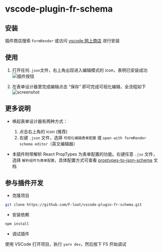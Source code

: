 # vscode-plugin-fr-schema

## 安装

插件商店搜索 `FormRender` 或访问 [vscode 网上商店](https://marketplace.visualstudio.com/items?itemName=F-loat.vscode-plugin-fr-schema) 进行安装

## 使用

1. 打开任何`.json`文件，右上角出现进入编辑模式的 icon，表明已安装成功
   ![插件按钮](https://img.alicdn.com/tfs/TB165c0V4z1gK0jSZSgXXavwpXa-849-465.png)

2. 在表单设计器里完成编辑点击 “保存” 即可完成可视化编辑，全流程如下
   ![screenshot](https://img.alicdn.com/tfs/TB1b53cmGNj0u4jSZFyXXXgMVXa-2740-1748.gif)

## 更多说明

- 唤起表单设计器有两种方式：

  1. 点击右上角的 icon (推荐)
  2. 右键 `.json` 文件，选择 `可视化编辑表单配置` 或 `open with formRender schema editor`（英文编辑器）

- 本插件附带解析 React PropTypes 为表单配置的功能。右键任意 `.jsx` 文件，选择 `解析组件为表单配置`，具体配置方式可查看 [proptypes-to-json-schema](https://github.com/form-render/proptypes-to-json-schema) 文档

## 参与插件开发

- 克隆项目

```sh
git clone https://github.com/F-loat/vscode-plugin-fr-schema.git
```

- 安装依赖

```sh
npm install
```

- 调试插件

使用 VSCode 打开项目，执行 `yarn dev`，然后按下 F5 开始调试
